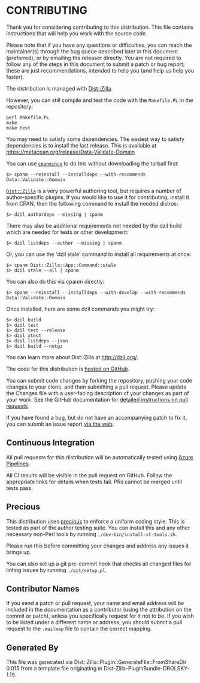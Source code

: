 # CONTRIBUTING

Thank you for considering contributing to this distribution. This file
contains instructions that will help you work with the source code.

Please note that if you have any questions or difficulties, you can reach the
maintainer(s) through the bug queue described later in this document
(preferred), or by emailing the releaser directly. You are not required to
follow any of the steps in this document to submit a patch or bug report;
these are just recommendations, intended to help you (and help us help you
faster).

The distribution is managed with
[Dist::Zilla](https://metacpan.org/release/Dist-Zilla).

However, you can still compile and test the code with the
`Makefile.PL`
in the repository:

    perl Makefile.PL
    make
    make test


You may need to satisfy some dependencies. The easiest way to satisfy
dependencies is to install the last release. This is available at
https://metacpan.org/release/Data-Validate-Domain

You can use [`cpanminus`](https://metacpan.org/pod/App::cpanminus) to do this
without downloading the tarball first:

    $> cpanm --reinstall --installdeps --with-recommends Data::Validate::Domain

[`Dist::Zilla`](https://metacpan.org/pod/Dist::Zilla) is a very powerful
authoring tool, but requires a number of author-specific plugins. If you would
like to use it for contributing, install it from CPAN, then the following
command to install the needed distros:

    $> dzil authordeps --missing | cpanm

There may also be additional requirements not needed by the dzil build which
are needed for tests or other development:

    $> dzil listdeps --author --missing | cpanm

Or, you can use the 'dzil stale' command to install all requirements at once:

    $> cpanm Dist::Zilla::App::Command::stale
    $> dzil stale --all | cpanm

You can also do this via cpanm directly:

    $> cpanm --reinstall --installdeps --with-develop --with-recommends Data::Validate::Domain

Once installed, here are some dzil commands you might try:

    $> dzil build
    $> dzil test
    $> dzil test --release
    $> dzil xtest
    $> dzil listdeps --json
    $> dzil build --notgz

You can learn more about Dist::Zilla at http://dzil.org/.

The code for this distribution is [hosted on GitHub](https://github.com/houseabsolute/Data-Validate-Domain).

You can submit code changes by forking the repository, pushing your code
changes to your clone, and then submitting a pull request. Please update the
Changes file with a user-facing description of your changes as part of your
work. See the GitHub documentation for [detailed instructions on pull
requests](https://help.github.com/articles/creating-a-pull-request)

If you have found a bug, but do not have an accompanying patch to fix it, you
can submit an issue report [via the web](https://github.com/houseabsolute/Data-Validate-Domain/issues).

## Continuous Integration

All pull requests for this distribution will be automatically tested using
[Azure Pipelines](https://dev.azure.com/houseabsolute/houseabsolute/_build).

All CI results will be visible in the pull request on GitHub. Follow the
appropriate links for details when tests fail. PRs cannot be merged until tests
pass.

## Precious

This distribution uses [precious](https://github.com/houseabsolute/precious)
to enforce a uniform coding style. This is tested as part of the author
testing suite. You can install this and any other necessary non-Perl tools by
running `./dev-bin/install-xt-tools.sh`.

Please run this before committing your changes and address any issues it
brings up.

You can also set up a git pre-commit hook that checks all changed files for
linting issues by running `./git/setup.pl`.

## Contributor Names

If you send a patch or pull request, your name and email address will be
included in the documentation as a contributor (using the attribution on the
commit or patch), unless you specifically request for it not to be. If you
wish to be listed under a different name or address, you should submit a pull
request to the `.mailmap` file to contain the correct mapping.

## Generated By

This file was generated via Dist::Zilla::Plugin::GenerateFile::FromShareDir 0.015 from a
template file originating in Dist-Zilla-PluginBundle-DROLSKY-1.19.
